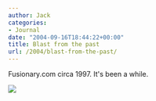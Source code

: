 ```yaml
---
author: Jack
categories:
- Journal
date: "2004-09-16T18:44:22+00:00"
title: Blast from the past
url: /2004/blast-from-the-past/
---
```


Fusionary.com circa 1997. It's been a while.

![][1]

 [1]: /images/blog/fusionary97.jpg